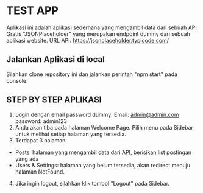 # TEST APP

Aplikasi ini adalah aplikasi sederhana yang mengambil data dari sebuah API Gratis "JSONPlaceholder" yang merupakan endpoint dummy dari sebuah aplikasi website. URL API: https://jsonplaceholder.typicode.com/

## Jalankan Aplikasi di local

Silahkan clone repository ini dan jalankan perintah "npm start" pada console.

## STEP BY STEP APLIKASI

1. Login dengan email password dummy:
   Email: admin@admin.com
   password: admin123
2. Anda akan tiba pada halaman Welcome Page. Pilih menu pada Sidebar untuk melihat setiap halaman yang tersedia.
3. Terdapat 3 halaman:

- Posts: halaman yang mengambil data dari API, berisikan list postingan yang ada
- Users & Settings: halaman yang belum tersedia, akan redirect menuju halaman NotFound.

4. Jika ingin logout, silahkan klik tombol "Logout" pada Sidebar.
